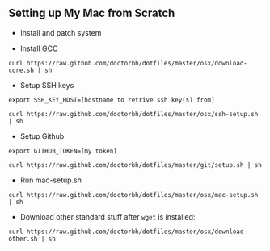 ## Setting up My Mac from Scratch

* Install and patch system

* Install [GCC](https://github.com/kennethreitz/osx-gcc-installer)

`curl https://raw.github.com/doctorbh/dotfiles/master/osx/download-core.sh | sh`

* Setup SSH keys

`export SSH_KEY_HOST=[hostname to retrive ssh key(s) from]`

`curl https://raw.github.com/doctorbh/dotfiles/master/osx/ssh-setup.sh | sh`

* Setup Github

`export GITHUB_TOKEN=[my token]`

`curl https://raw.github.com/doctorbh/dotfiles/master/git/setup.sh | sh`

* Run mac-setup.sh

`curl https://raw.github.com/doctorbh/dotfiles/master/osx/mac-setup.sh | sh`

* Download other standard stuff after `wget` is installed:

`curl https://raw.github.com/doctorbh/dotfiles/master/osx/download-other.sh | sh`
